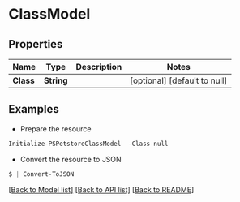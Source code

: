 # ClassModel
## Properties

Name | Type | Description | Notes
------------ | ------------- | ------------- | -------------
**Class** | **String** |  | [optional] [default to null]

## Examples

- Prepare the resource
```powershell
Initialize-PSPetstoreClassModel  -Class null
```

- Convert the resource to JSON
```powershell
$ | Convert-ToJSON
```

[[Back to Model list]](../README.md#documentation-for-models) [[Back to API list]](../README.md#documentation-for-api-endpoints) [[Back to README]](../README.md)

